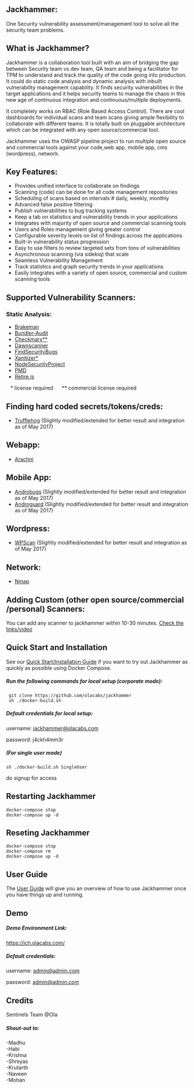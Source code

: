 ## Jackhammer: 
One Security vulnerability assessment/management tool to solve all the security team problems.

## What is Jackhammer?

Jackhammer is a collaboration tool built with an aim of bridging the gap between Security team vs dev team, QA team and being a facilitator for TPM to understand and track the quality of the code going into production. It could do static code analysis and dynamic analysis with inbuilt vulnerability management capability. It finds security vulnerabilities in the target applications and it helps security teams to manage the chaos in this new age of continuous integration and continuous/multiple deployments.

It completely works on RBAC (Role Based Access Control). There are cool dashboards for individual scans and team scans giving ample flexibility to collaborate with different teams. It is totally built on pluggable architecture which can be integrated with any open source/commercial tool.


Jackhammer uses the OWASP pipeline project to run multiple open source and commercial tools against your code,web app, mobile app, cms (wordpress), network.


## Key Features:

* Provides unified interface to collaborate on findings
* Scanning (code) can be done for all code management repositories
* Scheduling of scans based on intervals # daily, weekly, monthly
* Advanced false positive filtering
* Publish vulnerabilities to bug tracking systems
* Keep a tab on statistics and vulnerability trends in your applications
* Integrates with majority of open source and commercial scanning tools
* Users and Roles management giving greater control
* Configurable severity levels on list of findings across the applications
* Built-in vulnerability status progression
* Easy to use filters to review targeted sets from tons of vulnerabilities
* Asynchronous scanning (via sidekiq) that scale
* Seamless Vulnerability Management
* Track statistics and graph security trends in your applications
* Easily integrates with a variety of open source, commercial and custom scanning tools



## Supported Vulnerability Scanners:

### Static Analysis:

 * [Brakeman][]
 * [Bundler-Audit][] 
 * [Checkmarx**][]
 * [Dawnscanner][]
 * [FindSecurityBugs][]
 * [Xanitizer*][]
 * [NodeSecurityProject][]
 * [PMD][]
 * [Retire.js][]


 &nbsp;&nbsp; * license required
 &nbsp;&nbsp;&nbsp;&nbsp; ** commercial license required


## Finding hard coded secrets/tokens/creds:

  * [Trufflehog][] (Slightly modified/extended for better result and integration as of May 2017)

## Webapp:

  * [Arachni][] 

## Mobile App:

  * [Androbugs][] (Slightly modified/extended for better result and integration as of May 2017)
  * [Androguard][] (Slightly modified/extended for better result and integration as of May 2017)

## Wordpress:

   * [WPScan][] (Slightly modified/extended for better result and integration as of May 2017)

## Network:

  * [Nmap][] 

## Adding Custom (other open source/commercial /personal) Scanners:

   You can add any scanner to jackhammer within 10-30 minutes. [Check the links/video ](https://jch.olacabs.com/userguide/adding_new_tool) 

## Quick Start and Installation

See our [Quick Start/Installation Guide][] if you want to try out Jackhammer as quickly as possible using Docker Compose.

##### Run the following commands for local setup (corporate mode):

```
 git clone https://github.com/olacabs/jackhammer
 sh ./docker-build.sh

```
##### Default credentials for local setup:

username: jackhammer@olacabs.com

password: j4ckh4mm3r

##### (For single user mode)
``` 
sh ./docker-build.sh SingleUser

```

do signup for access

## Restarting Jackhammer

```
docker-compose stop
docker-compose up -d
```
## Reseting Jackhammer

```
docker-compose stop
docker-compose rm
docker-compose up -d
```
## User Guide

   The [User Guide][] will give you an overview of how to use Jackhammer once you have things up and running.

## Demo

##### Demo Environment Link: 
https://jch.olacabs.com/

##### Default credentials:

username: admin@admin.com

password: admin@admin.com
## Credits
   
Sentinels Team @Ola

##### Shout-out to:

-Madhu<br/>
-Habi<br/>
-Krishna<br/>
-Shreyas<br/>
-Krutarth<br/>
-Naveen<br/>
-Mohan<br/>

[Brakeman]: http://brakemanscanner.org/
[Bundler-Audit]: https://github.com/rubysec/bundler-audit
[Dawnscanner]: https://github.com/thesp0nge/dawnscanner
[Checkmarx**]: https://www.checkmarx.com/technology/static-code-analysis-sca/
[FindSecurityBugs]: https://find-sec-bugs.github.io/
[Xanitizer*]: https://www.rigs-it.net/index.php/get-xanitizer.html
[PMD]: https://pmd.github.io/
[NodeSecurityProject]: https://nodesecurity.io/
[Retire.js]: https://retirejs.github.io/retire.js/
[Trufflehog]: https://github.com/dxa4481/truffleHog
[Arachni]: http://www.arachni-scanner.com/
[Androbugs]: https://github.com/AndroBugs/AndroBugs_Framework
[Androguard]: https://github.com/androguard/androguard
[Nmap]: https://nmap.org/
[WPScan]: https://github.com/wpscanteam/wpscan
[User Guide]: https://jch.olacabs.com/userguide
[Quick Start/Installation Guide]: http://jch.olacabs.com/userguide/installation
